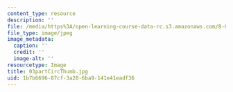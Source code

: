 ```yaml
---
content_type: resource
description: ''
file: /media/https%3A/open-learning-course-data-rc.s3.amazonaws.com/8-02-physics-ii-electricity-and-magnetism-spring-2007/1b7b669687cf3a206ba9141e41eadf36_03partCircThumb.jpg
file_type: image/jpeg
image_metadata:
  caption: ''
  credit: ''
  image-alt: ''
resourcetype: Image
title: 03partCircThumb.jpg
uid: 1b7b6696-87cf-3a20-6ba9-141e41eadf36
---
```

